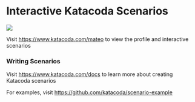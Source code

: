# Interactive Katacoda Scenarios

[![](http://shields.katacoda.com/katacoda/mateo/count.svg)](https://www.katacoda.com/mateo "Get your profile on Katacoda.com")

Visit https://www.katacoda.com/mateo to view the profile and interactive scenarios

### Writing Scenarios
Visit https://www.katacoda.com/docs to learn more about creating Katacoda scenarios

For examples, visit https://github.com/katacoda/scenario-example
